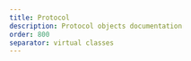 ```yaml
---
title: Protocol
description: Protocol objects documentation
order: 800
separator: virtual classes
---
```

